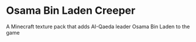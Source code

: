 # Osama Bin Laden Creeper
A Minecraft texture pack that adds AI-Qaeda leader Osama Bin Laden to the game
